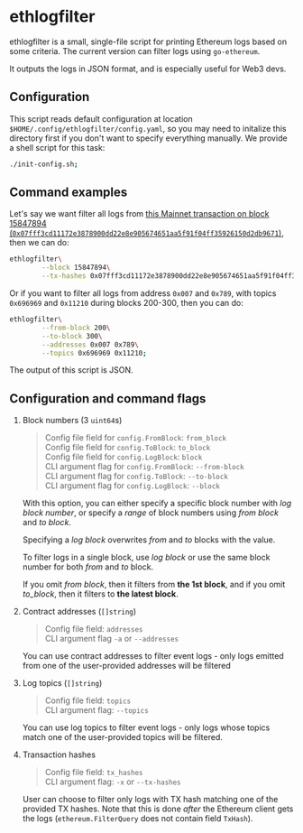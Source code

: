 # ethlogfilter

ethlogfilter is a small, single-file script for printing Ethereum logs
based on some criteria. The current version can filter logs using `go-ethereum`.

It outputs the logs in JSON format, and is especially useful for Web3 devs.

## Configuration

This script reads default configuration at location `$HOME/.config/ethlogfilter/config.yaml`,
so you may need to initalize this directory first if you don't want to specify everything
manually. We provide a shell script for this task:

```bash
./init-config.sh;
```

## Command examples

Let's say we want filter all logs from [this Mainnet transaction on block
15847894 (`0x07fff3cd11172e3878900dd22e8e905674651aa5f91f04ff35926150d2db9671`)](https://etherscan.io/tx/0x07fff3cd11172e3878900dd22e8e905674651aa5f91f04ff35926150d2db9671#eventlog),
then we can do:

```bash
ethlogfilter\
        --block 15847894\
        --tx-hashes 0x07fff3cd11172e3878900dd22e8e905674651aa5f91f04ff35926150d2db9671;
```

Or if you want to filter all logs from address `0x007` and `0x789`,
with topics `0x696969` and `0x11210` during blocks 200-300, then you can do:

```bash
ethlogfilter\
        --from-block 200\
        --to-block 300\
        --addresses 0x007 0x789\
        --topics 0x696969 0x11210;
```

The output of this script is JSON.

## Configuration and command flags

1. Block numbers (3 `uint64`s)

   > Config file field for `config.FromBlock`: `from_block`  
   > Config file field for `config.ToBlock`: `to_block`  
   > Config file field for `config.LogBlock`: `block`  
   > CLI argument flag for `config.FromBlock`: `--from-block`  
   > CLI argument flag for `config.ToBlock`: `--to-block`  
   > CLI argument flag for `config.LogBlock`: `--block`

   With this option, you can either specify a specific block number with
   _log block number_, or specify a _range_ of block numbers
   using _from block_ and _to block_.

   Specifying a _log block_ overwrites _from_ and _to_ blocks with the value.

   To filter logs in a single block, use _log block_ or
   use the same block number for both _from_ and _to_ block.

   If you omit _from block_, then it filters from **the 1st block**,
   and if you omit _to_block_, then it filters to **the latest block**.

2. Contract addresses (`[]string`)

   > Config file field: `addresses`  
   > CLI argument flag `-a` or `--addresses`

   You can use contract addresses to filter event logs - only logs emitted
   from one of the user-provided addresses will be filtered

3. Log topics (`[]string`)

   > Config file field: `topics`  
   > CLI argument flag: `--topics`

   You can use log topics to filter event logs - only logs whose topics match
   one of the user-provided topics will be filtered.

4. Transaction hashes

   > Config file field: `tx_hashes`  
   > CLI argument flag: `-x` or `--tx-hashes`

   User can choose to filter only logs with TX hash matching one of the
   provided TX hashes. Note that this is done _after_ the Ethereum client
   gets the logs (`ethereum.FilterQuery` does not contain field `TxHash`).
